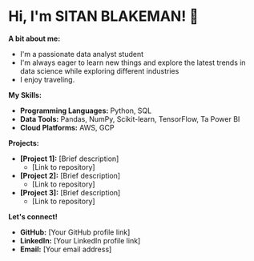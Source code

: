 # Hi, I'm SITAN BLAKEMAN! 👋

**A bit about me:**

* I'm a passionate data analyst student 
* I'm always eager to learn new things and explore the latest trends in data science while exploring different industries 
* I enjoy traveling.

**My Skills:**

* **Programming Languages:** Python, SQL
* **Data Tools:** Pandas, NumPy, Scikit-learn, TensorFlow, Ta Power BI
* **Cloud Platforms:** AWS, GCP

**Projects:**

* **[Project 1]:** [Brief description]
  * [Link to repository]
* **[Project 2]:** [Brief description]
  * [Link to repository]
* **[Project 3]:** [Brief description]
  * [Link to repository]

**Let's connect!**

* **GitHub:** [Your GitHub profile link]
* **LinkedIn:** [Your LinkedIn profile link]
* **Email:** [Your email address]
<!---
sitanblakeman/sitanblakeman is a ✨ special ✨ repository because its `README.md` (this file) appears on your GitHub profile.
You can click the Preview link to take a look at your changes.
--->
